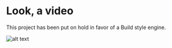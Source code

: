 # Look, a video
This project has been put on hold in favor of a Build style engine.

![alt text](caster_early_demo.gif?raw=true)

